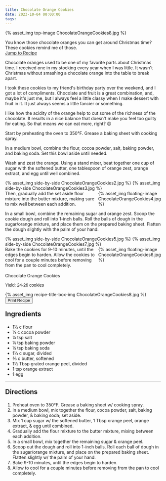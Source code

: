 ```yaml
---
title: Chocolate Orange Cookies
date: 2023-10-04 00:00:00
tags:
---
```


{% asset_img top-image ChocolateOrangeCookies8.jpg %}
<div class="post-body">
You know those chocolate oranges you can get around Christmas time? These cookies remind me of those. 

<br>
<!--more-->

<a class="jump-to-recipe-btn" href="#recipejump"> 
    Jump to Recipe
</a>

Chocolate oranges used to be one of my favorite parts about Christmas time. I received one in my stocking every year when I was little. It wasn't Christmas without smashing a chocolate orange into the table to break apart. 

I took these cookies to my friend's birthday party over the weekend, and I got a lot of compliments. Chocolate and fruit is a great combination, and, maybe it's just me, but I always feel a little classy when I make dessert with fruit in it. It just always seems a little fancier or something. 

I like how the acidity of the orange help to cut some of the richness of the chocolate. It results in a nice balance that doesn't make you feel too guilty for eating. So that means we can eat more, right? 😊

Start by preheating the oven to 350°F. Grease a baking sheet with cooking spray. 

In a medium bowl, combine the flour, cocoa powder, salt, baking powder, and baking soda. Set this bowl aside until needed. 

Wash and zest the orange. Using a stand mixer, beat together one cup of sugar with the softened butter, one tablespoon of orange zest, orange extract, and egg until well combined. 
<div style="display:flex;">
    {% asset_img side-by-side ChocolateOrangeCookies2.jpg %}
    {% asset_img side-by-side ChocolateOrangeCookies3.jpg %}
</div>

<div style="display:flex;">
Then, gradually add the set aside flour mixture into the butter mixture, making sure to mix well between each addition. 
<div>
    {% asset_img floating-image ChocolateOrangeCookies4.jpg %}
</div>
</div>

In a small bowl, combine the remaining sugar and orange zest. Scoop the cookie dough and roll into 1-inch balls. Roll the balls of dough in the sugar/orange mixture, and place them on the prepared baking sheet. Flatten the dough slightly with the palm of your hand. 
<div style="display:flex;">
    {% asset_img side-by-side ChocolateOrangeCookies5.jpg %}
    {% asset_img side-by-side ChocolateOrangeCookies7.jpg %}
</div>

<div style="display:flex;">
Bake the cookies for 9-10 minutes, until the edges begin to harden. Allow the cookies to cool for a couple minutes before removing from the pan to cool completely. 
<div>
    {% asset_img floating-image ChocolateOrangeCookies6.jpg %}
</div>
</div>

<br>
</div>

<div id="recipejump"></div>
<div id="recipe">
    <div class="recipe-box">
        <div class="recipe-title-box">
            <div>
                <div class="recipe-title-box-title">
                    <div class="recipe-title-box-header">Chocolate Orange Cookies</div>
                </div>
                <p class="recipe-title-box-title" style="font-family: Arial;">Yield: 24-26 cookies</p>
            </div>
            {% asset_img recipe-title-box-img ChocolateOrangeCookies8.jpg %}
            <button class="print-recipe"
                    type="button"
                    onclick="printDIV('recipe')" >
                Print Recipe
            </button>
        </div>
        <p style="font-size:150%;"><b>Ingredients</b></p>
        <ul class="post-body">
                <li>1½ c flour</li>
                <li>⅓ c cocoa powder</li>
                <li>¼ tsp salt</li>
                <li>¼ tsp baking powder</li>
                <li>¼ tsp baking soda</li>
                <li>1⅓ c sugar, divided</li>
                <li>⅔ c butter, softened</li>
                <li>1½ Tbsp grated orange peel, divided</li>
                <li>1 tsp orange extract</li>
                <li>1 egg</li>
        </ul>
        <hr style="height:1px;background-color:rgb(189, 189, 189) ">
        <p style="font-size:150%;"><b>Directions</b></p>
        <ol class="post-body">
            <li>Preheat oven to 350°F. Grease a baking sheet w/ cooking spray.</li>
            <li>In a medium bowl, mix together the flour, cocoa powder, salt, baking powder, & baking soda; set aside.</li>
            <li>Mix 1 cup sugar w/ the softened butter, 1 Tbsp orange peel, orange extract, & egg until combined.</li>
            <li>Gradually add the flour mixture to the butter mixture, mixing between each addition.</li>
            <li>In a small bowl, mix together the remaining sugar & orange peel.</li>
            <li>Scoop out the dough and roll into 1-inch balls. Roll each ball of dough in the sugar/orange mixture, and place on the prepared baking sheet. Flatten slightly w/ the palm of your hand.</li>
            <li>Bake 9-10 minutes, until the edges begin to harden.</li>
            <li>Allow to cool for a couple minutes before removing from the pan to cool completely.</li>
        </ol> 
    </div>
</div>

<br>
